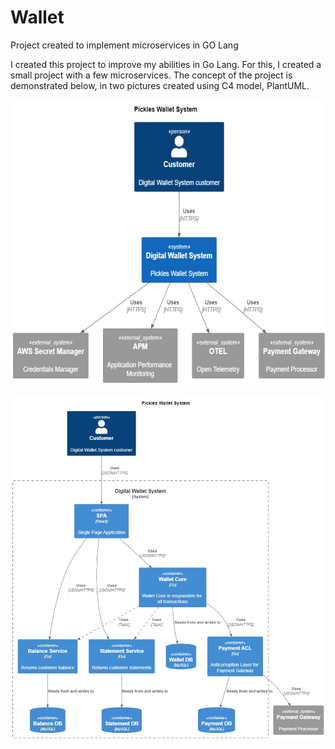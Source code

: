 # Wallet
Project created to implement microservices in GO Lang


I created this project to improve my abilities in Go Lang. For this, I created a small project with a few microservices.
The concept of the project is demonstrated below, in two pictures created using C4 model, PlantUML.


![Context Diagram](https://github.com/peryclesjr/Wallet/blob/main/diagrams/diagram_context.jpg)


![Container Diagram](https://github.com/peryclesjr/Wallet/blob/main/diagrams/diagram_containers.jpg)


